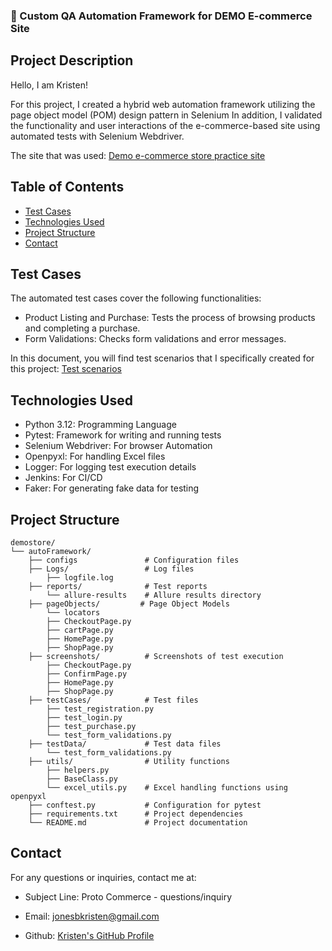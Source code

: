 ### 🚀 Custom QA Automation Framework for DEMO E-commerce Site


## Project Description
Hello, I am Kristen!

For this project, I created a hybrid web automation framework utilizing the page object model (POM) design pattern in Selenium 
In addition, I validated the functionality and user interactions of the e-commerce-based site using automated tests with Selenium Webdriver.

The site that was used: [Demo e-commerce store practice site](http://demostore.supersqa.com/)

## Table of Contents

- [Test Cases](#test-cases)
- [Technologies Used](#technologies-used)
- [Project Structure](#project-structure)
- [Contact](#contact)

## Test Cases

The automated test cases cover the following functionalities:
* Product Listing and Purchase: Tests the process of browsing products and completing a purchase.
* Form Validations: Checks form validations and error messages.

In this document, you will find test scenarios that I specifically created for this project: [Test scenarios]( )

## Technologies Used

- Python 3.12: Programming Language
- Pytest: Framework for writing and running tests
- Selenium Webdriver: For browser Automation
- Openpyxl: For handling Excel files
- Logger: For logging test execution details
- Jenkins: For CI/CD
- Faker: For generating fake data for testing

## Project Structure

```
demostore/
└── autoFramework/  
    ├── configs               # Configuration files
    ├── Logs/                 # Log files
        ├── logfile.log
    ├── reports/              # Test reports
        └── allure-results    # Allure results directory
    ├── pageObjects/         # Page Object Models
        └── locators 
        ├── CheckoutPage.py
        ├── cartPage.py
        ├── HomePage.py
        ├── ShopPage.py
    ├── screenshots/          # Screenshots of test execution
        ├── CheckoutPage.py
        ├── ConfirmPage.py
        ├── HomePage.py
        ├── ShopPage.py
    ├── testCases/            # Test files
        ├── test_registration.py
        ├── test_login.py
        ├── test_purchase.py
        └── test_form_validations.py
    ├── testData/             # Test data files
        └── test_form_validations.py
    ├── utils/                # Utility functions
        ├── helpers.py
        ├── BaseClass.py
        └── excel_utils.py    # Excel handling functions using openpyxl
    ├── conftest.py           # Configuration for pytest
    ├── requirements.txt      # Project dependencies
    └── README.md             # Project documentation

```

## Contact
For any questions or inquiries, contact me at:

- Subject Line: Proto Commerce - questions/inquiry
- Email: jonesbkristen@gmail.com

- Github: [Kristen's GitHub Profile](https://github.com/Kristenkj)
